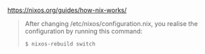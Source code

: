https://nixos.org/guides/how-nix-works/

>After changing /etc/nixos/configuration.nix, you realise the configuration by running this command:
>
>`$ nixos-rebuild switch`
